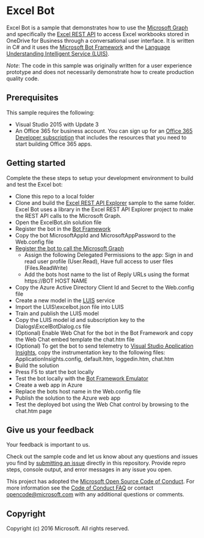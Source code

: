 
# Excel Bot

Excel Bot is a sample that demonstrates how to use the [Microsoft Graph](https://graph.microsoft.io) and specifically the [Excel REST API](https://graph.microsoft.io/en-us/docs/api-reference/v1.0/resources/excel) to access Excel workbooks stored in OneDrive for Business through a conversational user interface. It is written in C# and it uses the [Microsoft Bot Framework](https://dev.botframework.com/) and the [Language Understanding Intelligent Service (LUIS)](https://www.luis.ai/).

*Note*: The code in this sample was originally written for a user experience prototype and does not necessarily demonstrate how to create production quality code.

## Prerequisites ##

This sample requires the following:  

  * Visual Studio 2015 with Update 3
  * An Office 365 for business account. You can sign up for an [Office 365 Developer subscription](https://msdn.microsoft.com/en-us/office/office365/howto/setup-development-environment) that includes the resources that you need to start building Office 365 apps.

## Getting started ##

Complete the these steps to setup your development environment to build and test the Excel bot:

  * Clone this repo to a local folder
  * Clone and build the [Excel REST API Explorer](https://github.com/microsoftgraph/uwp-csharp-excel-snippets-rest-sample) sample to the same folder. Excel Bot uses a library in the Excel REST API Explorer project to make the REST API calls to the Microsoft Graph.
  * Open the ExcelBot.sln solution file
  * Register the bot in the [Bot Framework](https://dev.botframework.com/bots/new)
  * Copy the bot MicrosoftAppId and MicrosoftAppPassword to the Web.config file
  * [Register the bot to call the Microsoft Graph](http://dev.office.com/app-registration)
    - Assign the following Delegated Permissions to the app: Sign in and read user profile (User.Read), Have full access to user files (Files.ReadWrite)
    - Add the bots host name to the list of Reply URLs using the format https://BOT HOST NAME
  * Copy the Azure Active Directory Client Id and Secret to the Web.config file
  * Create a new model in the [LUIS](https://www.luis.ai) service
  * Import the LUIS\excelbot.json file into LUIS
  * Train and publish the LUIS model
  * Copy the LUIS model id and subscription key to the Dialogs\ExcelBotDialog.cs file
  * (Optional) Enable Web Chat for the bot in the Bot Framework and copy the Web Chat embed template the chat.htm file
  * (Optional) To get the bot to send telemetry to [Visual Studio Application Insights](https://azure.microsoft.com/en-us/services/application-insights/), copy the instrumentation key to the following files: ApplicationInsights.config, default.htm, loggedin.htm, chat.htm
  * Build the solution
  * Press F5 to start the bot locally
  * Test the bot locally with the [Bot Framework Emulator](https://docs.botframework.com/en-us/tools/bot-framework-emulator)
  * Create a web app in Azure
  * Replace the bots host name in the Web.config file
  * Publish the solution to the Azure web app
  * Test the deployed bot using the Web Chat control by browsing to the chat.htm page  
  
## Give us your feedback

Your feedback is important to us.  

Check out the sample code and let us know about any questions and issues you find by [submitting an issue](https://github.com/microsoftgraph/botframework-csharp-excelbot-rest-sample/issues) directly in this repository. Provide repro steps, console output, and error messages in any issue you open.

This project has adopted the [Microsoft Open Source Code of Conduct](https://opensource.microsoft.com/codeofconduct/). For more information see the [Code of Conduct FAQ](https://opensource.microsoft.com/codeofconduct/faq/) or contact [opencode@microsoft.com](mailto:opencode@microsoft.com) with any additional questions or comments.

## Copyright

Copyright (c) 2016 Microsoft. All rights reserved.
  
